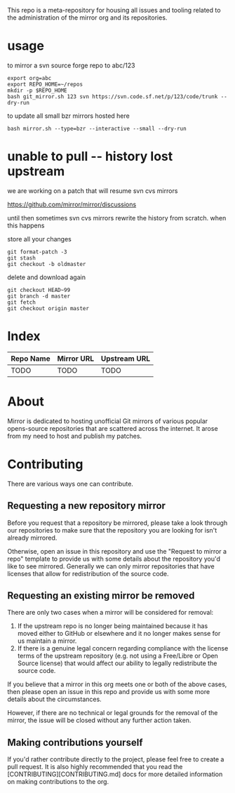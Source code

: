 
This repo is a meta-repository for housing all issues and tooling related to the administration
of the mirror org and its repositories.

# usage

to mirror a svn source forge repo to abc/123

~~~
export org=abc
export REPO_HOME=~/repos
mkdir -p $REPO_HOME
bash git_mirror.sh 123 svn https://svn.code.sf.net/p/123/code/trunk --dry-run
~~~

to update all small bzr mirrors hosted here 

~~~
bash mirror.sh --type=bzr --interactive --small --dry-run
~~~


# unable to pull --  history lost upstream

we are working on a patch that will resume svn cvs mirrors

https://github.com/mirror/mirror/discussions

until then sometimes svn cvs mirrors rewrite the history from scratch. when this happens

store all your changes

~~~
git format-patch -3
git stash
git checkout -b oldmaster
~~~

delete and download again

~~~
git checkout HEAD~99
git branch -d master
git fetch
git checkout origin master
~~~

# Index

| Repo Name | Mirror URL | Upstream URL |
|-----------|------------|--------------|
| TODO      | TODO       | TODO         |

# About

Mirror is dedicated to hosting unofficial Git mirrors of various popular opens-source
repositories that are scattered across the internet. It arose from my need to host and publish my patches. 

# Contributing

There are various ways one can contribute. 

## Requesting a new repository mirror

Before you request that a repository be mirrored, please take a look through our repositories to 
make sure that the repository you are looking for isn't already mirrored. 

Otherwise, open an issue in this repository and use the "Request to mirror a repo" template to
provide us with some details about the repository you'd like to see mirrored. Generally we 
can only mirror repositories that have licenses that allow for redistribution of the source
code. 

## Requesting an existing mirror be removed

There are only two cases when a mirror will be considered for removal:

1. If the upstream repo is no longer being maintained because it has moved either to GitHub or elsewhere
   and it no longer makes sense for us maintain a mirror. 
2. If there is a genuine legal concern regarding compliance with the license terms of the upstream 
   repository (e.g. not using a Free/Libre or Open Source license) that would affect our ability to legally redistribute
   the source code. 

If you believe that a mirror in this org meets one or both of the above cases, then please open
an issue in this repo and provide us with some more details about the circumstances. 

However, if there are no technical or legal grounds for the removal of the mirror, the issue 
will be closed without any further action taken. 

## Making contributions yourself

If you'd rather contribute directly to the project, please feel free to create a pull request. It is 
also highly recommended that you read the [CONTRIBUTING][CONTRIBUTING.md] docs for more detailed
information on making contributions to the org. 
